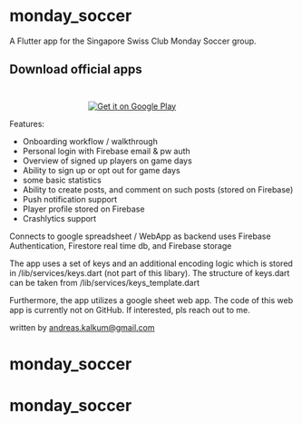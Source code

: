 # monday_soccer

A Flutter app for the Singapore Swiss Club Monday Soccer group. 

## Download official apps
<a href="https://apps.apple.com/us/app/swiss-club-monday-soccer/id1512167771?mt=8" style="display:inline-block;overflow:hidden;background:url(https://linkmaker.itunes.apple.com/en-us/badge-lrg.svg?releaseDate=2020-06-16&kind=iossoftware&bubble=ios_apps) no-repeat;width:135px;height:40px;"></a>
<a href='https://play.google.com/store/apps/details?id=com.holmesnine.monday_soccer&pcampaignid=pcampaignidMKT-Other-global-all-co-prtnr-py-PartBadge-Mar2515-1'><img alt='Get it on Google Play' src='https://play.google.com/intl/en_us/badges/static/images/badges/en_badge_web_generic.png'/></a>

Features:
- Onboarding workflow / walkthrough
- Personal login with Firebase email & pw auth
- Overview of signed up players on game days
- Ability to sign up or opt out for game days
- some basic statistics
- Ability to create posts, and comment on such posts (stored on Firebase)
- Push notification support
- Player profile stored on Firebase
- Crashlytics support

Connects to google spreadsheet / WebApp as backend
uses Firebase Authentication, Firestore real time db, and Firebase storage

The app uses a set of keys and an additional encoding logic which is stored in /lib/services/keys.dart (not part of this libary). The structure of keys.dart can be taken from /lib/services/keys_template.dart

Furthermore, the app utilizes a google sheet web app. The code of this web app is currently not on GitHub. If interested, pls reach out to me.

written by andreas.kalkum@gmail.com

# monday_soccer
# monday_soccer
